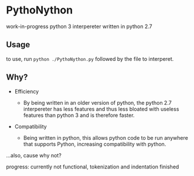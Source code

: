 # PythoNython
work-in-progress python 3 interpereter written in python 2.7

## Usage
to use, run `python ./PythoNython.py` followed by the file to interperet.

## Why?
- Efficiency
  - By being written in an older version of python, the python 2.7 interpereter has less features and thus less bloated with useless features than python 3 and is therefore faster.

- Compatibility
  - Being written in python, this allows python code to be run anywhere that supports Python, increasing compatibility with python.
  
...also, cause why not?

progress: currently not functional, tokenization and indentation finished

